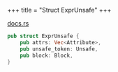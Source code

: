 +++
title = "Struct ExprUnsafe"
+++

[docs.rs](https://docs.rs/syn/latest/syn/struct.ExprUnsafe.html)

```rust
pub struct ExprUnsafe {
    pub attrs: Vec<Attribute>,
    pub unsafe_token: Unsafe,
    pub block: Block,
}
```
